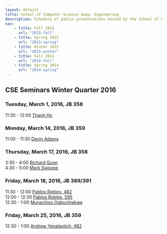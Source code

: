 ```yaml
---
layout: default
title: School of Computer Science &amp; Engineering
description: Schedule of public presentations hosted by the School of CSE.
nav:
    - title: Fall 2015
      url: "2015-fall"
    - title: Spring 2015
      url: "2015-spring"
    - title: Winter 2015
      url: "2015-winter"
    - title: Fall 2014
      url: "2014-fall"
    - title: Spring 2014
      url: "2014-spring"
---
```


## CSE Seminars __Winter Quarter 2016__

### Tuesday, March 1, 2016, JB 358

 11:30 - 12:00 [Thanh Ho](2016-winter/thanh-ho.pdf) <br>

### Monday, March 14, 2016, JB 359

 11:00 - 11:30 [Devin Adams](2016-winter/devin-adams.pdf) <br>

### Thursday, March 17, 2016, JB 358

  3:30 -  4:00 [Richard Quon](2016-winter/richard-quon.pdf) <br>
  4:30 -  5:00 [Mark Swoope](2016-winter/mark-swoope.pdf) <br>

### Friday, March 18, 2016, JB 389/391

 11:30 - 12:00 [Pablos Robles, 482](2016-winter/pablos-robles-482.pdf) <br>
 12:00 - 12:30 [Pablos Robles, 595](2016-winter/pablos-robles-595.pdf) <br>
 12:30 -  1:00 [Munachiso Ogbuchiekwe](2016-winter/munachiso-ogbuchiekwe.pdf) <br>

### Friday, March 25, 2016, JB 359

 12:30 -  1:00 [Andrew Yenalavitch, 482](2016-winter/andrew-yenalavitch-482.pdf) <br>

